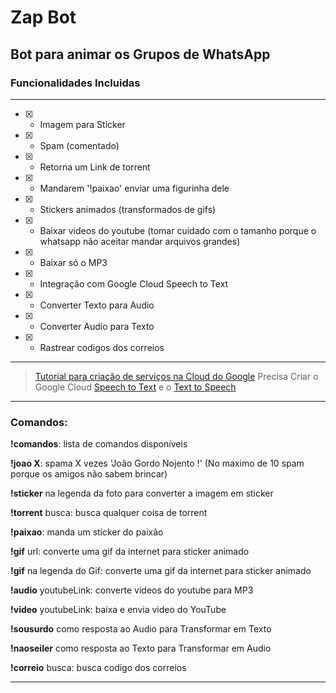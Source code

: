 # Zap Bot

## Bot para animar os Grupos de WhatsApp

### Funcionalidades Incluidas

---

- [x] - Imagem para Sticker
- [x] - Spam (comentado)
- [x] - Retorna um Link de torrent
- [x] - Mandarem '!paixao' enviar uma figurinha dele
- [x] - Stickers animados (transformados de gifs)
- [x] - Baixar videos do youtube (tomar cuidado com o tamanho porque o whatsapp não aceitar mandar arquivos grandes)
- [x] - Baixar só o MP3
- [x] - Integração com Google Cloud Speech to Text
- [x] - Converter Texto para Audio
- [x] - Converter Audio para Texto
- [x] - Rastrear codigos dos correios

---

> [Tutorial para criação de serviços na Cloud do Google](https://youtu.be/naZ8oEKuR44?t=199)
> Precisa Criar o Google Cloud [Speech to Text](https://cloud.google.com/speech-to-text) e o [Text to Speech](https://cloud.google.com/text-to-speech/docs/reference/rest/?apix=true)

---

### Comandos:

**!comandos**: lista de comandos disponíveis

**!joao X**: spama X vezes 'João Gordo Nojento !' (No maximo de 10 spam porque os amigos não sabem brincar)

**!sticker** na legenda da foto para converter a imagem em sticker

**!torrent** busca: busca qualquer coisa de torrent

**!paixao**: manda um sticker do paixão

**!gif** url: converte uma gif da internet para sticker animado

**!gif** na legenda do Gif: converte uma gif da internet para sticker animado

**!audio** youtubeLink: converte videos do youtube para MP3

**!video** youtubeLink: baixa e envia video do YouTube

**!sousurdo** como resposta ao Audio para Transformar em Texto

**!naoseiler** como resposta ao Texto para Transformar em Audio

**!correio** busca: busca codigo dos correios

---
